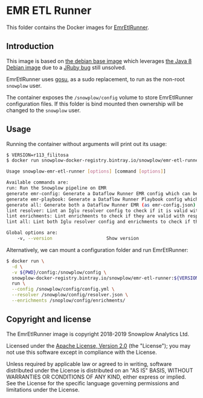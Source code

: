 # EMR ETL Runner

This folder contains the Docker images for [EmrEtlRunner][emr-etl-runner].

## Introduction

This image is based on [the debian base image][debian-base-image] which leverages
[the Java 8 Debian image][debian-image] due to a [JRuby bug][jruby-bug] still unsolved.

EmrEtlRunner uses [gosu][gosu], as a sudo replacement, to run as the non-root `snowplow` user.

The container exposes the `/snowplow/config` volume to store EmrEtlRunner configuration files. If
this folder is bind mounted then ownership will be changed to the `snowplow` user.

## Usage

Running the container without arguments will print out its usage:

```bash
$ VERSION=r113_filitosa
$ docker run snowplow-docker-registry.bintray.io/snowplow/emr-etl-runner:${VERSION}

Usage snowplow-emr-etl-runner [options] [command [options]]

Available commands are:
run: Run the Snowplow pipeline on EMR
generate emr-config: Generate a Dataflow Runner EMR config which can be used with dataflow-runner up
generate emr-playbook: Generate a Dataflow Runner Playbook config which can be used with dataflow-runner run
generate all: Generate both a Dataflow Runner EMR (as emr-config.json) and Playbook (as emr-playbook.json) configs
lint resolver: Lint an Iglu resolver config to check if it is valid with respect to its schema
lint enrichments: Lint enrichments to check if they are valid with respect to their schemas
lint all: Lint both Iglu resolver config and enrichments to check if they are valid with respect to their schemas

Global options are:
    -v, --version                    Show version
```

Alternatively, we can mount a configuration folder and run EmrEtlRunner:

```bash
$ docker run \
  -d \
  -v ${PWD}/config:/snowplow/config \
  snowplow-docker-registry.bintray.io/snowplow/emr-etl-runner:${VERSION} \
  run \
  --config /snowplow/config/config.yml \
  --resolver /snowplow/config/resolver.json \
  --enrichments /snoplow/config/enrichments/
```

## Copyright and license

The EmrEtlRunner image is copyright 2018-2019 Snowplow Analytics Ltd.

Licensed under the [Apache License, Version 2.0][license] (the "License");
you may not use this software except in compliance with the License.

Unless required by applicable law or agreed to in writing, software
distributed under the License is distributed on an "AS IS" BASIS,
WITHOUT WARRANTIES OR CONDITIONS OF ANY KIND, either express or implied.
See the License for the specific language governing permissions and
limitations under the License.

[emr-etl-runner]: https://github.com/snowplow/snowplow/tree/master/3-enrich/emr-etl-runner
[debian-image]: https://github.com/docker-library/openjdk/blob/master/8/jre/slim/Dockerfile
[debian-base-image]: https://github.com/snowplow/snowplow-docker/tree/develop/base-debian
[jruby-bug]: https://discourse.snowplowanalytics.com/t/systemcallerror-unknown-error-unknown-error-0-home-ubuntu-netrc/452
[gosu]: https://github.com/tianon/gosu
[license]: http://www.apache.org/licenses/LICENSE-2.0
